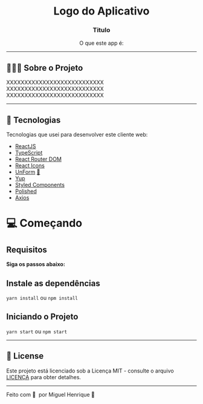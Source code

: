 <h1 align="center">
	<!-- <img alt="Logo" src=".github/logo.png" width="200px" /> -->
  Logo do Aplicativo
</h1>

<h3 align="center">
  Titulo
</h3>

<p align="center">O que este app é:</p>


***

## 👨🏻‍💻 Sobre o Projeto
XXXXXXXXXXXXXXXXXXXXXXXXXXX
XXXXXXXXXXXXXXXXXXXXXXXXXXX
XXXXXXXXXXXXXXXXXXXXXXXXXXX

***

## 🚀 Tecnologias

Tecnologias que usei para desenvolver este cliente web:

- [ReactJS](https://reactjs.org/)
- [TypeScript](https://www.typescriptlang.org/)
- [React Router DOM](https://reacttraining.com/react-router/)
- [React Icons](https://react-icons.netlify.com/#/)
- [UnForm](https://unform.dev/) [💜](https://rocketseat.com.br/)
- [Yup](https://github.com/jquense/yup)
- [Styled Components](https://styled-components.com/)
- [Polished](https://github.com/styled-components/polished)
- [Axios](https://github.com/axios/axios)


# 💻 Começando

## Requisitos

**Siga os passos abaixo:**

## Instale as dependências

`yarn install` ou `npm install`

## Iniciando o Projeto

`yarn start` ou `npm start`
***

## 📝 License

Este projeto está licenciado sob a Licença MIT - consulte o arquivo [LICENÇA](LICENSE) para obter detalhes.

***

Feito com 💜 &nbsp;por Miguel Henrique 👋
